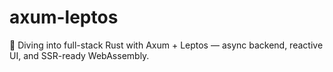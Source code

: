 # axum-leptos
🦀 Diving into full-stack Rust with Axum + Leptos — async backend, reactive UI, and SSR-ready WebAssembly.
